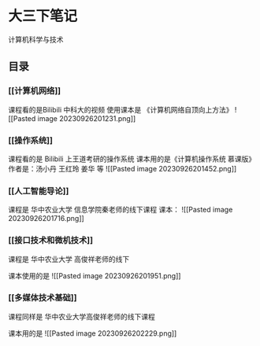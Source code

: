 # 大三下笔记

计算机科学与技术

## 目录

### [[计算机网络]] 

课程看的是Bilibili 中科大的视频
使用课本是
《计算机网络自顶向上方法》
![[Pasted image 20230926201231.png]]
### [[操作系统]] 

课程看的是 Bilibili 上王道考研的操作系统
课本用的是《计算机操作系统 慕课版》 作者是：汤小丹 王红玲 姜华 等
![[Pasted image 20230926201452.png]]

### [[人工智能导论]] 

课程是 华中农业大学 信息学院秦老师的线下课程
课本：
![[Pasted image 20230926201716.png]]


### [[接口技术和微机技术]] 

课程是 华中农业大学 高俊祥老师的线下

课本使用的是
![[Pasted image 20230926201951.png]]


### [[多媒体技术基础]] 

课程同样是 华中农业大学高俊祥老师的线下课程

课本用的是
![[Pasted image 20230926202229.png]]